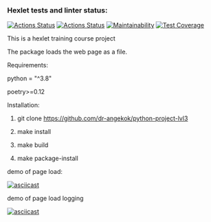 ### Hexlet tests and linter status:
[![Actions Status](https://github.com/dr-angekok/python-project-lvl3/workflows/hexlet-check/badge.svg)](https://github.com/dr-angekok/python-project-lvl3/actions)
[![Actions Status](https://github.com/dr-angekok/python-project-lvl3/workflows/Package%20tests/badge.svg)](https://github.com/dr-angekok/python-project-lvl3/actions)
[![Maintainability](https://api.codeclimate.com/v1/badges/c683ca959ae6e3f3256f/maintainability)](https://codeclimate.com/github/dr-angekok/python-project-lvl3/maintainability)
[![Test Coverage](https://api.codeclimate.com/v1/badges/c683ca959ae6e3f3256f/test_coverage)](https://codeclimate.com/github/dr-angekok/python-project-lvl3/test_coverage)

This is a hexlet training course project

The package loads the web page as a file.

Requirements:

python = "^3.8"

poetry>=0.12

Installation:

1. git clone https://github.com/dr-angekok/python-project-lvl3

2. make install

3. make build

4. make package-install

demo of page load:

[![asciicast](https://asciinema.org/a/RXmPSEqxN5Nfz7dDkQfsRtCnI.svg)](https://asciinema.org/a/RXmPSEqxN5Nfz7dDkQfsRtCnI)

demo of page load logging

[![asciicast](https://asciinema.org/a/nyA6NB1A12Rwj3ckdS6vBgE8a.svg)](https://asciinema.org/a/nyA6NB1A12Rwj3ckdS6vBgE8a)